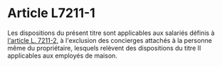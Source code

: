 # Article L7211-1

Les dispositions du présent titre sont applicables aux salariés définis à [l'article L. 7211-2][1], à l'exclusion des concierges attachés à la personne même du propriétaire, lesquels relèvent des dispositions du titre II applicables aux employés de maison.

 [1]: /affichCodeArticle.do?cidTexte=LEGITEXT000006072050&idArticle=LEGIARTI000006904675&dateTexte=&categorieLien=cid